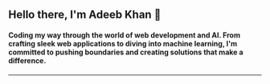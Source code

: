 <h2>Hello there, I'm Adeeb Khan 👋</h2>
<h4>Coding my way through the world of web development and AI. From crafting sleek web applications to diving into machine learning, I'm committed to pushing boundaries and creating solutions that make a difference.<h4>

<hr>
